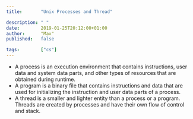 ```yaml
---
title:       "Unix Processes and Thread"

description: " "
date:        2019-01-25T20:12:00+01:00
author:      "Max"
published:   false

tags:        ["cs"]
---
```



- A process is an execution environment that contains instructions, user data and system data parts, and other types of resources that are obtained during runtime. 
- A program is a binary file that contains instructions and data that are used for initializing the instruction and user data parts of a process.
- A thread is a smaller and lighter entity than a process or a program. Threads are created by processes and have their own flow of control and stack.
